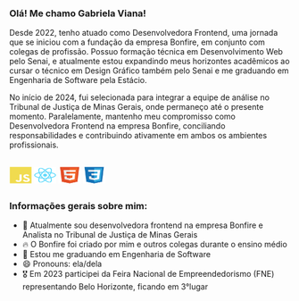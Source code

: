 ### Olá! Me chamo Gabriela Viana!

Desde 2022, tenho atuado como Desenvolvedora Frontend, uma jornada que se iniciou com a fundação da empresa Bonfire, em conjunto com colegas de profissão. Possuo formação técnica em Desenvolvimento Web pelo Senai, e atualmente estou expandindo meus horizontes acadêmicos ao cursar o técnico em Design Gráfico também pelo Senai e me graduando em Engenharia de Software pela Estácio.

No início de 2024, fui selecionada para integrar a equipe de análise no Tribunal de Justiça de Minas Gerais, onde permaneço até o presente momento. Paralelamente, mantenho meu compromisso como Desenvolvedora Frontend na empresa Bonfire, conciliando responsabilidades e contribuindo ativamente em ambos os ambientes profissionais.

 <div style="display: inline_block"><br>
  <img align="center" alt="Gabi-Js" height="30" width="40" src="https://raw.githubusercontent.com/devicons/devicon/master/icons/javascript/javascript-plain.svg">
  <img align="center" alt="Gabi-React" height="30" width="40" src="https://raw.githubusercontent.com/devicons/devicon/master/icons/react/react-original.svg">
  <img align="center" alt="Gabi-HTML" height="30" width="40" src="https://raw.githubusercontent.com/devicons/devicon/master/icons/html5/html5-original.svg">
  <img align="center" alt="Gabi-CSS" height="30" width="40" src="https://raw.githubusercontent.com/devicons/devicon/master/icons/css3/css3-original.svg">
</div>

##

### Informações gerais sobre mim:

- 🔭 Atualmente sou desenvolvedora frontend na empresa Bonfire e Analista no Tribunal de Justiça de Minas Gerais
- 🔥 O Bonfire foi criado por mim e outros colegas durante o ensino médio
- 🌱 Estou me graduando em Engenharia de Software
- 😄 Pronouns: ela/dela
- 🎖️ Em 2023 participei da Feira Nacional de Empreendedorismo (FNE) representando Belo Horizonte, ficando em 3°lugar

